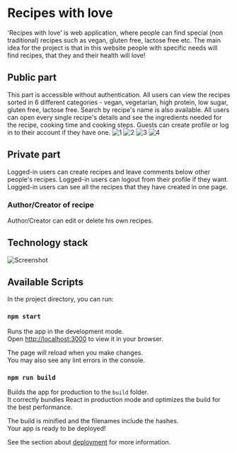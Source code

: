 # Recipes with love 
'Recipes with love' is web application, where people can find special (non traditional) recipes such as vegan, gluten free, lactose free etc. The main idea for the project is that in this website people with specific needs will find recipes, that they and their health will love!


## Public part
This part is accessible without authentication. 
All users can view the recipes sorted in 6 different categories - vegan, vegetarian, high protein, low sugar, gluten free, lactose free. Search by recipe's name is also available. 
All users can open every single recipe's details and see the ingredients needed for the recipe, cooking time and cooking steps. 
Guests can create profile or log in to their account if they have one.
![1](https://user-images.githubusercontent.com/57937530/232795279-a846cbb5-ad22-47da-a08f-f9965824660e.jpg)
![2](https://user-images.githubusercontent.com/57937530/232795307-1d22c6bc-24b2-4676-b440-3829c83a851c.jpg)
![3](https://user-images.githubusercontent.com/57937530/232795464-9c04a6ce-c5c2-48af-91d0-b5ca32ab506a.jpg)
![4](https://user-images.githubusercontent.com/57937530/232795489-a27aedee-f0ed-4dbe-b240-d38001934f3b.jpg)

## Private part
Logged-in users can create recipes and leave comments below other people's recipes. 
Logged-in users can logout from their profile if they want. 
Logged-in users can see all the recipes that they have created in one page.
### Author/Creator of recipe
Author/Creator can edit or delete his own recipes.

## Technology stack
![Screenshot](https://user-images.githubusercontent.com/57937530/232793838-71149250-d2dc-4f35-b49c-2a999afba576.jpg)

## Available Scripts


In the project directory, you can run:

### `npm start`

Runs the app in the development mode.\
Open [http://localhost:3000](http://localhost:3000) to view it in your browser.

The page will reload when you make changes.\
You may also see any lint errors in the console.

### `npm run build`

Builds the app for production to the `build` folder.\
It correctly bundles React in production mode and optimizes the build for the best performance.

The build is minified and the filenames include the hashes.\
Your app is ready to be deployed!

See the section about [deployment](https://facebook.github.io/create-react-app/docs/deployment) for more information.
